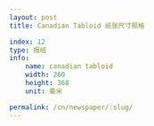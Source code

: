 ```yaml
---
layout: post
title: Canadian Tabloid 纸张尺寸规格

index: 12
type: 报纸
info:
    name: canadian tabloid
    width: 260
    height: 368
    unit: 毫米

permalink: /cn/newspaper/:slug/
---
```



